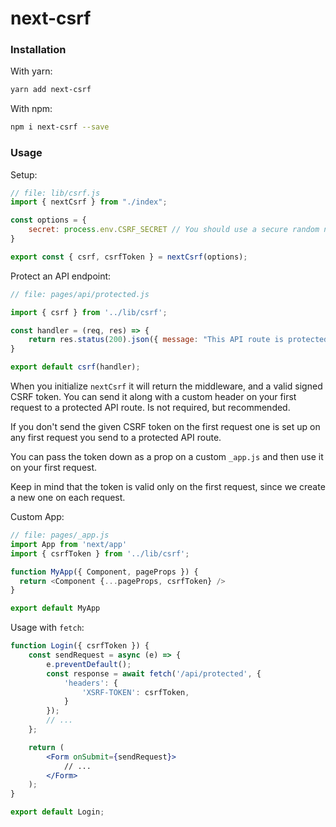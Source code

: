 # next-csrf

### Installation

With yarn:

```bash
yarn add next-csrf
```

With npm:

```bash
npm i next-csrf --save
```

### Usage

Setup:

```js
// file: lib/csrf.js
import { nextCsrf } from "./index";

const options = {
    secret: process.env.CSRF_SECRET // You should use a secure random number
}

export const { csrf, csrfToken } = nextCsrf(options);
```

Protect an API endpoint:

```js
// file: pages/api/protected.js

import { csrf } from '../lib/csrf';

const handler = (req, res) => {
    return res.status(200).json({ message: "This API route is protected."})
}

export default csrf(handler);
```

When you initialize `nextCsrf` it will return the middleware, and a valid signed CSRF token. You can send it along with a custom header on your first request to a protected API route. Is not required, but recommended.

If you don't send the given CSRF token on the first request one is set up on any first request you send to a protected API route.

You can pass the token down as a prop on a custom `_app.js` and then use it on your first request.

Keep in mind that the token is valid only on the first request, since we create a new one on each request.

Custom App:

```js
// file: pages/_app.js
import App from 'next/app'
import { csrfToken } from '../lib/csrf';

function MyApp({ Component, pageProps }) {
  return <Component {...pageProps, csrfToken} />
}

export default MyApp
```

Usage with `fetch`:

```jsx
function Login({ csrfToken }) {
    const sendRequest = async (e) => {
        e.preventDefault(); 
        const response = await fetch('/api/protected', {
            'headers': {
                'XSRF-TOKEN': csrfToken,
            }
        });
        // ...
    };

    return (
        <Form onSubmit={sendRequest}>
            // ...
        </Form>
    );
}

export default Login;
```



